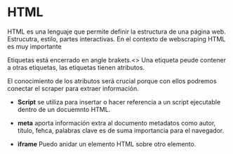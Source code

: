 # HTML

HTML es una lenguaje que permite definir la estructura de una página web.
Estrucutra, estilo, partes interactivas. En el contexto de webscraping HTML es muy importante

Etiquetas está encerrado en angle brakets.<>
Una etiqueta peude contener a otras etiquetas, las etiquetas tienen atributos.

El conocimiento de los atributos será crucial porque con ellos podremos conectar el scraper para extraer información.

* **Script** se utiliza para
    insertar o hacer referencia a un script ejecutable dentro de un docuemnto HTML.

* **meta** aporta información extra al documento metadatos como autor, título, fehca, palabras clave
    es de suma importancia para el navegador.

* **iframe** Puedo anidar un elemento HTML
    sobre otro elemento.
